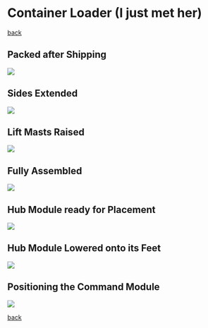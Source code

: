 # Container Loader (I just met her)

[back](../dse-01-and-the-red-planet.md)

## Packed after Shipping
![](./container-loader_1.png)

## Sides Extended
![](./container-loader_2.png)

## Lift Masts Raised
![](./container-loader_3.png)

## Fully Assembled
![](./container-loader_4.png)

## Hub Module ready for Placement
![](./container-loader_5.png)

## Hub Module Lowered onto its Feet
![](./container-loader_6.png)

## Positioning the Command Module
![](./container-loader_7.png)

[back](../dse-01-and-the-red-planet.md)
